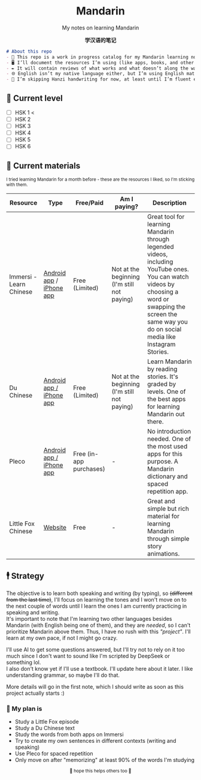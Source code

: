 <div align="center">
<h1>Mandarin</h1>
My notes on learning Mandarin

**学汉语的笔记**
</div>

```md
# About this repo
- 📝 This repo is a work in progress catalog for my Mandarin learning notes.  
- 🖥️ I’ll document the resources I’m using (like apps, books, and other media)
- ✒️ It will contain reviews of what works and what doesn’t along the way.  
- 🌐 English isn’t my native language either, but I’m using English materials to practice both.
- 🐼 I’m skipping Hanzi handwriting for now, at least until I’m fluent enough to bother with it.  
```

## 🦠 Current level
- [ ] HSK 1 <
- [ ] HSK 2
- [ ] HSK 3
- [ ] HSK 4
- [ ] HSK 5
- [ ] HSK 6

## 📎 Current materials

<sub>I tried learning Mandarin for a month before - these are the resources I liked, so I'm sticking with them.</sub>

| Resource | Type | Free/Paid | Am I paying? | Description |
| --- | --- | --- | --- | --- |
| Immersi - Learn Chinese | [Android app](https://play.google.com/store/apps/details?id=app.immersi.immersi&hl=pt_BR&pli=1) / [iPhone app](https://apps.apple.com/br/app/immersi-learn-chinese/id6501961705) | Free (Limited) | Not at the beginning (I'm still not paying) | Great tool for learning Mandarin through legended videos, including YouTube ones. You can watch videos by choosing a word or swapping the screen the same way you do on social media like Instagram Stories. |
| Du Chinese | [Android app / iPhone app](https://duchinese.net/) | Free (Limited) | Not at the beginning (I'm still not paying) | Learn Mandarin by reading stories. It's graded by levels. One of the best apps for learning Mandarin out there. |
| Pleco | [Android app / iPhone app](https://www.pleco.com/) | Free (in-app purchases) | - | No introduction needed. One of the most used apps for this purpose. A Mandarin dictionary and spaced repetition app. |
| Little Fox Chinese | [Website](https://chinese.littlefox.com/en) | Free | - | Great and simple but rich material for learning Mandarin through simple story animations. |

## 🕴️ Strategy

The objective is to learn both speaking and writing (by typing), so <strike>(different from the last time)</strike>, I'll focus on learning the tones and I won't move on to the next couple of words until I learn the ones I am currently practicing in speaking and writing.  
It's important to note that I'm learning two other languages besides Mandarin (with English being one of them), and they are *needed*, so I can't prioritize Mandarin above them. Thus, I have no rush with this _"project"_. I'll learn at my own pace, if not I might go crazy.  
  
I'll use AI to get some questions answered, but I'll try not to rely on it too much since I don't want to sound like I'm scripted by DeepSeek or something lol.  
I also don't know yet if I'll use a textbook. I'll update here about it later. I like understanding grammar, so maybe I'll do that.  
  
More details will go in the first note, which I should write as soon as this project actually starts :)

### 🌼 My plan is
- Study a Little Fox episode
- Study a Du Chinese text
- Study the words from both apps on Immersi
- Try to create my own sentences in different contexts (writing and speaking)
- Use Pleco for spaced repetition
- Only move on after "memorizing" at least 90% of the words I'm studying

<div align=center>
<sub>🌺 hope this helps others too 🌺</sub>
</div>
